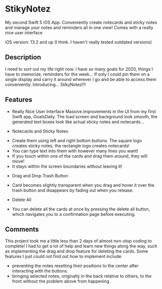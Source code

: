 # StikyNotez
My second Swift 5 iOS App. Conveniently create notecards and sticky notes and manage your notes and reminders all in one view! Comes with a really nice user interface

iOS version: 13.2 and up (I think. I haven't really tested outdated versions)

## Description
I need to sort out my life right now. I have so many goals for 2020, things I have to memorize, reminders for the week... If only I could pin them on a single display and carry it around wherever I go and be able to access them conveniently.
Introducing... StikyNotez!!!

## Features
- Really Nice User Interface
Massive improvements in the UI from my first Swift app, GoalsDaily. The load screen and background look smooth, the generated text boxes look like actual sticky notes and notecards...

- Notecards and Sticky Notes
* Create them using left and right bottom buttons. The square logo creates sticky notes, the rectangle logo creates notecards!
* You can type text into them with however many lines you want!
* If you touch within one of the cards and drag them around, they will move!
* It stays within the screen boundaries without leaving it!

- Drag and Drop Trash Button
* Card becomes slightly transparent when you drag and hover it over the trash button and disappears by fading out when you release.

- Delete All
* You can delete all the cards at once by pressing the delete all button, which navigates you to a confirmation page before executing.

## Comments
This project took me a little less than 2 days of almost non-stop coding to complete! I had to get a lot of help and learn new things along the way, such as implementing the drag and drop feature for deleting the cards.
Some features I just could not find out how to implement include:
* preventing the notes resetting their positions to the center after interacting with the buttons.
* bringing selected notes, originally in the back relative to others, to the front without the problem above from happening.
